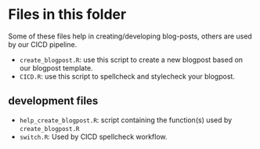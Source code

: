 # Files in this folder

Some of these files help in creating/developing blog-posts, others are used by our CICD pipeline. 

- `create_blogpost.R`: use this script to create a new blogpost based on our blogpost template. 
- `CICD.R`: use this script to spellcheck and stylecheck your blogpost.

## development files
- `help_create_blogpost.R`: script containing the function(s) used by `create_blogpost.R`
- `switch.R`: Used by CICD spellcheck workflow. 
